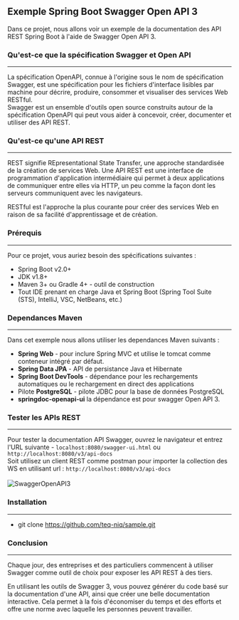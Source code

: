 ## Exemple Spring Boot Swagger Open API 3
Dans ce projet, nous allons voir un exemple de la documentation des API REST Spring Boot à l'aide de Swagger Open API 3.

### Qu'est-ce que la spécification Swagger et Open API
---
La spécification OpenAPI, connue à l'origine sous le nom de spécification Swagger, est une spécification 
pour les fichiers d'interface lisibles par machine pour décrire, produire, consommer et visualiser des services Web RESTful.
<br />
Swagger est un ensemble d'outils open source construits autour de la spécification OpenAPI qui peut vous aider à concevoir, 
créer, documenter et utiliser des API REST.

### Qu'est-ce qu'une API REST
---
REST signifie REpresentational State Transfer, une approche standardisée de la création de services Web.
Une API REST est une interface de programmation d'application intermédiaire qui permet à deux applications 
de communiquer entre elles via HTTP, un peu comme la façon dont les serveurs communiquent avec les navigateurs.<br/>
	
RESTful est l'approche la plus courante pour créer des services Web en raison de sa facilité d'apprentissage et de création.

### Prérequis
---
Pour ce projet, vous auriez besoin des spécifications suivantes :
- Spring Boot v2.0+
- JDK v1.8+
- Maven 3+ ou Gradle 4+ - outil de construction
- Tout IDE prenant en charge Java et Spring Boot (Spring Tool Suite (STS), IntelliJ, VSC, NetBeans, etc.)

### Dependances Maven
---
Dans cet exemple nous allons utiliser les dependances Maven suivants :
- **Spring Web** - pour inclure Spring MVC et utilise le tomcat comme conteneur intégré par défaut.
- **Spring Data JPA** - API de persistance Java et Hibernate
- **Spring Boot DevTools** - dépendance pour les rechargements automatiques ou le rechargement en direct des applications
- Pilote **PostgreSQL** - pilote JDBC pour la base de données PostgreSQL
- **springdoc-openapi-ui** la dépendance est pour swagger Open API 3.

### Tester les APIs REST
---
Pour tester la documentation API Swagger, ouvrez le navigateur et entrez l'URL suivante - `localhost:8080/swagger-ui.html` ou `http://localhost:8080/v3/api-docs` <br/>
Soit utilisez un client REST comme postman pour importer la collection des WS en utilisant url : `http://localhost:8080/v3/api-docs`
<br/> <br/>
![SwaggerOpenAPI3](https://user-images.githubusercontent.com/75081354/133271381-8896ba87-3c4d-4278-89d3-fcef081fa9b8.png)

### Installation
---
- git clone https://github.com/teq-niq/sample.git

### Conclusion
---
Chaque jour, des entreprises et des particuliers commencent à utiliser Swagger comme outil de choix pour exposer les API REST à des tiers.<br/>

En utilisant les outils de Swagger 3, vous pouvez générer du code basé sur la documentation d'une API, 
ainsi que créer une belle documentation interactive. Cela permet à la fois d'économiser du temps et des efforts et 
offre une norme avec laquelle les personnes peuvent travailler.

